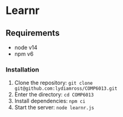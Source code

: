 # Learnr

## Requirements

- node v14
- npm v6

### Installation

1. Clone the repository: `git clone git@github.com:lydiamross/COMP6013.git`
2. Enter the directory: `cd COMP6013`
3. Install dependencies: `npm ci`
4. Start the server: `node learnr.js`
